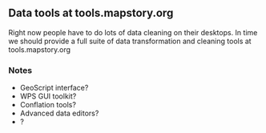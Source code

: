 ## Data tools at tools.mapstory.org 

Right now people have to do lots of data cleaning on their desktops. In time we should 
provide a full suite of data transformation and cleaning tools at tools.mapstory.org

### Notes

* GeoScript interface?
* WPS GUI toolkit?
* Conflation tools?
* Advanced data editors?
* ?

